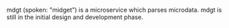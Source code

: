 mdgt (spoken: "midget") is a microservice which parses microdata.  mdgt is still
in the initial design and development phase.

